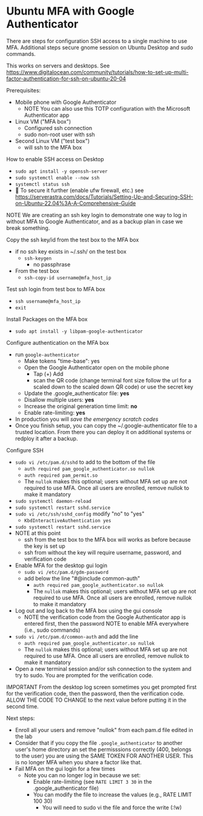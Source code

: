 # Ubuntu MFA with Google Authenticator
There are steps for configuration SSH access to a single machine to use MFA. Additional steps secure gnome session on Ubuntu Desktop and sudo commands.

This works on servers and desktops. See https://www.digitalocean.com/community/tutorials/how-to-set-up-multi-factor-authentication-for-ssh-on-ubuntu-20-04

Prerequisites:
- Mobile phone with Google Authenticator
  - NOTE You can also use this TOTP configuration with the Microsoft Authenticator app
- Linux VM ("MFA box")
  - Configured ssh connection
  - sudo non-root user with ssh
- Second Linux VM ("test box")
  - will ssh to the MFA box

How to enable SSH access on Desktop
- `sudo apt install -y openssh-server`
- `sudo systemctl enable --now ssh`
- `systemctl status ssh`
- 📓 To secure it further (enable ufw firewall, etc.) see https://serverastra.com/docs/Tutorials/Setting-Up-and-Securing-SSH-on-Ubuntu-22.04%3A-A-Comprehensive-Guide

NOTE We are creating an ssh key login to demonstrate one way to log in without MFA to Google Authenticator, and as a backup plan in case we break something.

Copy the ssh key/id from the test box to the MFA box
- if no ssh key exists in ~/.ssh/ on the test box
  - `ssh-keygen`
    - no passphrase
- From the test box
  - `ssh-copy-id username@mfa_host_ip`

Test ssh login from test box to MFA box
- `ssh username@mfa_host_ip`
- `exit`

Install Packages on the MFA box
- `sudo apt install -y libpam-google-authenticator`

Configure authentication on the MFA box
- run `google-authenticator`
  - Make tokens "time-base": yes
  - Open the Google Authenticator open on the mobile phone
    - Tap (+) Add
    - scan the QR code (change terminal font size follow the url for a scaled down to the scaled down QR code) or use the secret key
  - Update the .google_authenticator file: **yes**
  - Disallow multiple users: **yes**
  - Increase the original generation time limit: **no**
  - Enable rate-limiting: **yes**
- In production you will <i>save the emergency scratch codes</i>
- Once you finish setup, you can copy the ~/.google-authenticator file to a trusted location. From there you can deploy it on additional systems or redploy it after a backup.

Configure SSH
- `sudo vi /etc/pam.d/sshd` to add to the bottom of the file
  - `auth required pam_google_authenticator.so nullok`
  - `auth required pam_permit.so`
  - The `nullok` makes this optional; users without MFA set up are not required to use MFA. Once all users are enrolled, remove nullok to make it mandatory
- `sudo systemctl daemon-reload`
- `sudo systemctl restart sshd.service`
- `sudo vi /etc/ssh/sshd_config` modify "no" to "yes"
  - `KbdInteractiveAuthentication yes`
- `sudo systemctl restart sshd.service`
- NOTE at this point
  - ssh from the test box to the MFA box will works as before because the key is set up
  - ssh from without the key will require username, password, and verification code
- Enable MFA for the desktop gui login
  - `sudo vi /etc/pam.d/gdm-password`
  - add below the line "#@include common-auth"
    - `auth required pam_google_authenticator.so nullok`
    - The `nullok` makes this optional; users without MFA set up are not required to use MFA. Once all users are enrolled, remove nullok to make it mandatory
- Log out and log back to the MFA box using the gui console
  - NOTE the verification code from the Google Authenticator app is entered first, then the password
NOTE to enable MFA everywhere (i.e., sudo commands)
- `sudo vi /etc/pam.d/common-auth` and add the line
  - `auth required pam_google_authenticator.so nullok`
  - The `nullok` makes this optional; users without MFA set up are not required to use MFA. Once all users are enrolled, remove nullok to make it mandatory
- Open a new terminal session and/or ssh connection to the system and try to sudo. You are prompted for the verification code.

IMPORTANT From the desktop log screen sometimes you get prompted first for the verification code, then the password, then the verification code. ALLOW THE CODE TO CHANGE to the next value before putting it in the second time.

Next steps:
- Enroll all your users and remove "nullok" from each pam.d file edited in the lab
- Consider that if you copy the file `.google_authenticator` to another user's home directory an set the permisssions correctly (400, belongs to the user) you are using the SAME TOKEN FOR ANOTHER USER. This is no longer MFA when you share a factor like that.
- Fail MFA on the gui login for a few times
  - Note you can no longer log in because we set:
    - Enable rate-limiting (see `RATE LIMIT 3 30` in the .google_authenticator file)
    - You can modify the file to increase the values (e.g., RATE LIMIT 100 30)
      - You will need to sudo vi the file and force the write (:!w)

